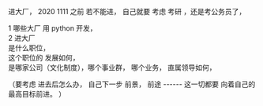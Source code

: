 进大厂，      2020 1111   之前              若不能进， 自己就要 考虑    考研 ，还是考公务员了，    

1  哪些大厂 用 python  开发，     
2   进大厂   
  是什么职位，  
  这个职位的 发展如何，      
  是哪家公司（文化制度），哪个事业群，
  哪个业务，
  直属领导如何，          
  
  （要考虑  进去后怎么办， 自己下一步 前景， 前途            ------   这一切都要  向着自己的 最高目标前进。 ）